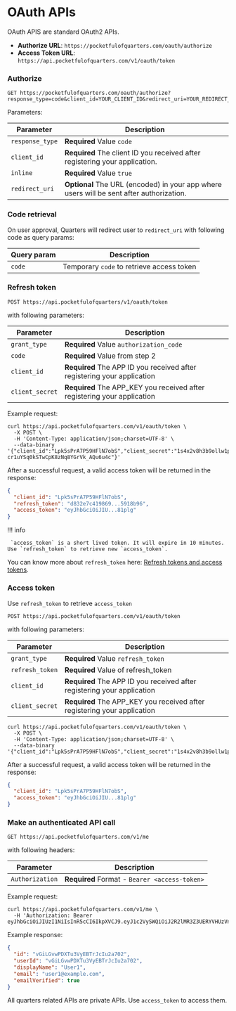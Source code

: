 # OAuth APIs

OAuth APIS are standard OAuth2 APIs.

* **Authorize URL**: `https://pocketfulofquarters.com/oauth/authorize`
* **Access Token URL**: `https://api.pocketfulofquarters.com/v1/oauth/token`

### Authorize

```CURL
GET https://pocketfulofquarters.com/oauth/authorize?response_type=code&client_id=YOUR_CLIENT_ID&redirect_uri=YOUR_REDIRECT_URL&inline=true
```

Parameters:

| Parameter       | Description                                                                              |
| --------------- | ---------------------------------------------------------------------------------------- |
| `response_type` | **Required** Value `code`                                                                |
| `client_id`     | **Required** The client ID you received after registering your application.              |
| `inline`        | **Required** Value `true`                                                                |
| `redirect_uri`  | **Optional** The URL (encoded) in your app where users will be sent after authorization. |

### Code retrieval

On user approval, Quarters will redirect user to `redirect_uri` with following code as query params:

| Query param | Description                               |
| ----------- | ----------------------------------------- |
| `code`      | Temporary `code` to retrieve access token |

### Refresh token

```CURL
POST https://api.pocketfulofquarters/v1/oauth/token
```

with following parameters:

| Parameter       | Description                                                              |
| --------------- | ------------------------------------------------------------------------ |
| `grant_type`    | **Required** Value `authorization_code`                                  |
| `code`          | **Required** Value from step 2                                           |
| `client_id`     | **Required** The APP ID you received after registering your application  |
| `client_secret` | **Required** The APP_KEY you received after registering your application |

Example request:

```CURL
curl https://api.pocketfulofquarters.com/v1/oauth/token \
  -X POST \
  -H 'Content-Type: application/json;charset=UTF-8' \
  --data-binary '{"client_id":"Lpk5sPrA7P59HFlN7obS","client_secret":"1s4x2v8h3b9ollw1pt2afj8knheamvmvv","grant_type":"authorization_code","code":"eyJhbGciOiJIUzI1NiIsInR5cCI6IkpXVCJ9.eyJ1c2VySWQiOiJ2R2lMR3Z3UERYVHUzVnlFQlRySmNJdTJhNzAyIiwicmFuZG9tIjoiMDgxMmMxNTAtZDY2NC0xMWU3LTg3Y2UtZjEyMTk1M2I0ZWQxIiwiYXBwSWQiOiJMcGs1c1ByQTdQNTlIRmxON29iUyIsInRva2VuVHlwZSI6Imp3dDphdXRob3JpemF0aW9uX2NvZGUiLCJpYXQiOjE1MTIxMTEwNzcsImV4cCI6MTUxMjExMTEzN30.Jljjd7yjk-cr1uYSq0kSTwCpK8zNq8YGrVk_AQu6u4c"}'
```

After a successful request, a valid access token will be returned in the response:

```json
{
  "client_id": "Lpk5sPrA7P59HFlN7obS",
  "refresh_token": "d832e7c419869...5918b96",
  "access_token": "eyJhbGciOiJIU...81plg"
}
```

!!! info

     `access_token` is a short lived token. It will expire in 10 minutes. Use `refresh_token` to retrieve new `access_token`.

You can know more about `refresh_token` here: [Refresh tokens and access tokens](../oauth/refresh-tokens.md).

### Access token

Use `refresh_token` to retrieve `access_token`

```CURL
POST https://api.pocketfulofquarters.com/v1/oauth/token
```

with following parameters:

| Parameter       | Description                                                              |
| --------------- | ------------------------------------------------------------------------ |
| `grant_type`    | **Required** Value `refresh_token`                                       |
| `refresh_token` | **Required** Value of refresh_token                                      |
| `client_id`     | **Required** The APP ID you received after registering your application  |
| `client_secret` | **Required** The APP_KEY you received after registering your application |

```CURL
curl https://api.pocketfulofquarters.com/v1/oauth/token \
  -X POST \
  -H 'Content-Type: application/json;charset=UTF-8' \
  --data-binary '{"client_id":"Lpk5sPrA7P59HFlN7obS","client_secret":"1s4x2v8h3b9ollw1pt2afj8knheamvmvv","grant_type":"refresh_token","refresh_token":"eyJhbGciOiJIUzI1Ni....kSTwCpK8zNq8YGrVk_AQu6u4c"}'
```

After a successful request, a valid access token will be returned in the response:

```json
{
  "client_id": "Lpk5sPrA7P59HFlN7obS",
  "access_token": "eyJhbGciOiJIU...81plg"
}
```

### Make an authenticated API call

```
GET https://api.pocketfulofquarters.com/v1/me
```

with following headers:

| Parameter       | Description                                   |
| --------------- | --------------------------------------------- |
| `Authorization` | **Required** Format - `Bearer <access-token>` |

Example request:

```CURL
curl https://api.pocketfulofquarters.com/v1/me \
  -H 'Authorization: Bearer eyJhbGciOiJIUzI1NiIsInR5cCI6IkpXVCJ9.eyJ1c2VySWQiOiJ2R2lMR3Z3UERYVHUzVnlFQlRySmNJdTJhNzAyIiwicmFuZG9tIjoiMWE5Njk3YzAtZDY2NC0xMWU3LTg3Y2UtZjEyMTk1M2I0ZWQxIiwiYXBwSWQiOiJMcGs1c1ByQTdQNTlIRmxON29iUyIsImFkbWluIjpmYWxzZSwiZGV2ZWxvcGVyIjpmYWxzZSwidG9rZW5UeXBlIjoiand0OnVzZXIiLCJpYXQiOjE1MTIxMTExMDgsImV4cCI6MTUxMjExMTcwOH0.PFlJjGoN3xza1Qk3ZIBaOzMPyYbrQvnjyvyvQf81plg'
```

Example response:

```json
{
  "id": "vGiLGvwPDXTu3VyEBTrJcIu2a702",
  "userId": "vGiLGvwPDXTu3VyEBTrJcIu2a702",
  "displayName": "User1",
  "email": "user1@example.com",
  "emailVerified": true
}
```

All quarters related APIs are private APIs. Use `access_token` to access them.
